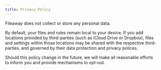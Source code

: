```yaml
---
title: Privacy Policy
---
```


Fileaway does not collect or store any personal data.

By default, your files and rules remain local to your device. If you add locations provided by third-parties (such as iCloud Drive or Dropbox), files and settings within those locations may be shared with the respective third-parties, and governed by their data protection and privacy polices.

Should this policy change in the future, we will make all reasonable efforts to inform you and provide mechanisms to opt-out.

